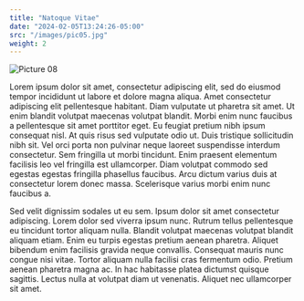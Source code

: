 ```yaml
---
title: "Natoque Vitae"
date: "2024-02-05T13:24:26-05:00"
src: "/images/pic05.jpg"
weight: 2
---
```



![Picture 08](/images/pic05.jpg)

Lorem ipsum dolor sit amet, consectetur adipiscing elit, sed do eiusmod tempor incididunt ut labore et dolore magna aliqua. Amet consectetur adipiscing elit pellentesque habitant. Diam vulputate ut pharetra sit amet. Ut enim blandit volutpat maecenas volutpat blandit. Morbi enim nunc faucibus a pellentesque sit amet porttitor eget. Eu feugiat pretium nibh ipsum consequat nisl. At quis risus sed vulputate odio ut. Duis tristique sollicitudin nibh sit. Vel orci porta non pulvinar neque laoreet suspendisse interdum consectetur. Sem fringilla ut morbi tincidunt. Enim praesent elementum facilisis leo vel fringilla est ullamcorper. Diam volutpat commodo sed egestas egestas fringilla phasellus faucibus. Arcu dictum varius duis at consectetur lorem donec massa. Scelerisque varius morbi enim nunc faucibus a.

Sed velit dignissim sodales ut eu sem. Ipsum dolor sit amet consectetur adipiscing. Lorem dolor sed viverra ipsum nunc. Rutrum tellus pellentesque eu tincidunt tortor aliquam nulla. Blandit volutpat maecenas volutpat blandit aliquam etiam. Enim eu turpis egestas pretium aenean pharetra. Aliquet bibendum enim facilisis gravida neque convallis. Consequat mauris nunc congue nisi vitae. Tortor aliquam nulla facilisi cras fermentum odio. Pretium aenean pharetra magna ac. In hac habitasse platea dictumst quisque sagittis. Lectus nulla at volutpat diam ut venenatis. Aliquet nec ullamcorper sit amet.
